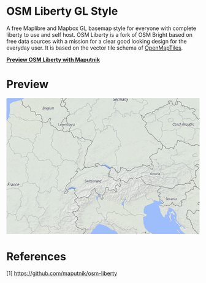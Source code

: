 # OSM Liberty GL Style
A free Maplibre and Mapbox GL basemap style for everyone with complete liberty to use and self host. OSM Liberty is a fork of OSM Bright based on free data sources with a mission for a clear good looking design for the everyday user. It is based on the vector tile schema of [OpenMapTiles](https://github.com/openmaptiles/openmaptiles).

**[Preview OSM Liberty with Maputnik](https://maplibre.org/maputnik/?style=https://maputnik.github.io/osm-liberty/style.json)**

# Preview
![OSM Liberty](liberty.jpg)

# References
[1] https://github.com/maputnik/osm-liberty
